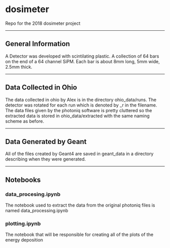# dosimeter
Repo for the 2018 dosimeter project

***
## General Information
A Detector was developed with scintilating plastic. A collection of 64 bars on the end of a 64 channel SiPM. Each bar is about 8mm long, 5mm wide, 2.5mm thick.

***
## Data Collected in Ohio
The data collected in ohio by Alex is in the directory ohio_data/runs. The detector was rotated for each run which is denoted by \_r in the filename. The data files given by the photoniq software is pretty cluttered so the extracted data is stored in ohio_data/extracted with the same naming scheme as before.

***
## Data Generated by Geant
All of the files created by Geant4 are saved in geant_data in a directory describing when they were generated.

***
## Notebooks
### data_procesing.ipynb
The notebook used to extract the data from the original photoniq files is named data_processing.ipynb

### plotting.ipynb
The notebook that will be responsible for creating all of the plots of the energy deposition
